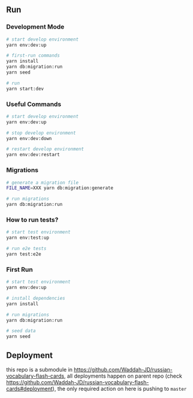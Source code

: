 ## Run

### Development Mode

```bash
# start develop environment
yarn env:dev:up

# first-run commands
yarn install
yarn db:migration:run
yarn seed

# run
yarn start:dev
```

### Useful Commands

```bash
# start develop environment
yarn env:dev:up

# stop develop environment
yarn env:dev:down

# restart develop environment
yarn env:dev:restart
```

### Migrations

```bash
# generate a migration file
FILE_NAME=XXX yarn db:migration:generate

# run migrations
yarn db:migration:run
```

### How to run tests?

```bash
# start test environment
yarn env:test:up

# run e2e tests
yarn test:e2e
```

### First Run

```bash
# start test environment
yarn env:dev:up

# install dependencies
yarn install

# run migrations
yarn db:migration:run

# seed data
yarn seed
```

## Deployment

this repo is a submodule in https://github.com/Waddah-JD/russian-vocabulary-flash-cards, all deployments happen on parent repo (check https://github.com/Waddah-JD/russian-vocabulary-flash-cards#deployment), the only required action on here is pushing to `master`
